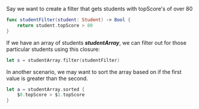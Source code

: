 Say we want to create a filter that gets students with topScore's of over 80
```swift
func studentFilter(student: Student) -> Bool {					
	return student.topScore > 80
}
```
If we have an array of students ***studentArray***, we can filter out for those particular students using this closure:
```swift
let s = studentArray.filter(studentFilter)
```


In another scenario, we may want to sort the array based on if the first value is greater than the second.
```swift
let a = studentArray.sorted {
	$0.topScore > $1.topScore
}
```
